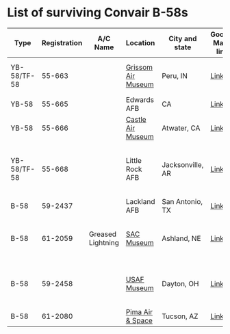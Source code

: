 # List of surviving Convair B-58s

Type        | Registration | A/C Name         | Location           | City and state | Google Maps link  | Pictures
----------- | ------------ | ---------------- | ------------------ | -------------- | ----------------- | ---------
YB-58/TF-58 |55-663        |                  |[Grissom Air Museum](http://www.grissomairmuseum.com/)  |Peru, IN        | [Link](https://www.google.de/maps/place/Grissom+Air+Museum/@40.669509,-86.1324677,998m/data=!3m2!1e3!4b1!4m5!3m4!1s0x0:0x5e2dcb8906f7f2ee!8m2!3d40.6695067!4d-86.1302805) | [TB-58A HUSTLER \| Grissom Air Museum](http://www.grissomairmuseum.com/gallery/bombers/plane-5)
YB-58       |55-665        |                  |Edwards AFB         |CA              | [Link](https://www.google.com/maps/place/34%C2%B048'58.2%22N+117%C2%B051'49.4%22W/@34.8142117,-117.8656114,1221m/data=!3m1!1e3!4m5!3m4!1s0x0:0x0!8m2!3d34.816163!4d-117.863709?hl=en) | 
YB-58 | 55-666 | | [Castle Air Museum](https://www.castleairmuseum.org/) | Atwater, CA | [Link](https://www.google.de/maps/place/Castle+Air+Museum/@37.3648295,-120.5791289,583m/data=!3m2!1e3!4b1!4m5!3m4!1s0x80916b1c8d90b219:0x7d094bcfe770c07d!8m2!3d37.3648271!4d-120.5779088) | [CastleAirMuseum (Twitter)](https://twitter.com/CastleAirMuseum/status/928450846358228993)
YB-58/TF-58	|55-668		     |                  |Little Rock AFB	   |Jacksonville, AR|	[Link](https://www.google.de/maps/place/Little+Rock+AFB,+Jacksonville,+AR,+USA/@34.8977012,-92.1328237,193m/data=!3m1!1e3!4m5!3m4!1s0x87d295e5378c877d:0x9cfe4594f7fe687b!8m2!3d34.8964136!4d-92.1446849)	| [The Rock hustles for newly dedicated B-58  > Little Rock Air Force Base > Article Display](http://www.littlerock.af.mil/News/Article-Display/Article/356375/the-rock-hustles-for-newly-dedicated-b-58/)
B-58	      |59-2437		   |                  |Lackland AFB	       |San Antonio, TX	| [Link](https://goo.gl/maps/zvdfehrgSxd5rofG7) 																						
B-58	      |61-2059	     |Greased Lightning	|[SAC Museum](https://sacmuseum.org/)	         |Ashland, NE	    | [Link](https://www.google.de/maps/place/Strategic+Air+Command+%26+Aerospace+Museum/@41.0180502,-96.32181,796m/data=!3m2!1e3!5s0x87940407cd7c28cd:0x387d199c5217b3e5!4m5!3m4!1s0x8794040848dbbb55:0x81e6c9aa65b8a0de!8m2!3d41.018047!4d-96.320056) | [B-58A “Hustler” – Strategic Air Command & Aerospace Museum](https://sacmuseum.org/what-to-see/aircraft/b-58a-hustler/)
B-58	      |59-2458     	 |                  |[USAF Museum](http://www.nationalmuseum.af.mil/)	       |Dayton, OH	    | [Link](https://www.google.de/maps/place/National+Museum+of+the+US+Air+Force/@39.7794568,-84.1131377,1172m/data=!3m1!1e3!4m5!3m4!1s0x0:0x71e29a127c5a32c9!8m2!3d39.7807969!4d-84.1093808) | [Convair B-58A Hustler > National Museum of the US Air Force™ > Display](http://www.nationalmuseum.af.mil/Visit/Museum-Exhibits/Fact-Sheets/Display/Article/196439/convair-b-58a-hustler/)
B-58	      |61-2080		   |                  |[Pima  Air & Space](http://www.pimaair.org/)	 |Tucson, AZ	    | [Link](https://www.google.de/maps/place/6000+E+Valencia+Rd,+Tucson,+AZ+85730,+USA/@32.1379936,-110.8725679,1243m/data=!3m2!1e3!4b1!4m5!3m4!1s0x86d664ee093b37e7:0xe5619b40ac1b49f5!8m2!3d32.1389616!4d-110.8687032) | [Pima Air & Space Museum](https://pimaair.org/museum-aircraft/convair-b-58a/)
